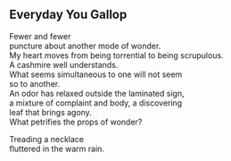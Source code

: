Everyday You Gallop
-------------------
Fewer and fewer  
puncture about another mode of wonder.  
My heart moves from being torrential to being scrupulous.  
A cashmire well understands.  
What seems simultaneous to one will not seem  
so to another.  
An odor has relaxed outside the laminated sign,  
a mixture of complaint and body, a discovering  
leaf that brings agony.  
What petrifies the props of wonder?  
  
Treading a necklace  
fluttered in the warm rain.  
